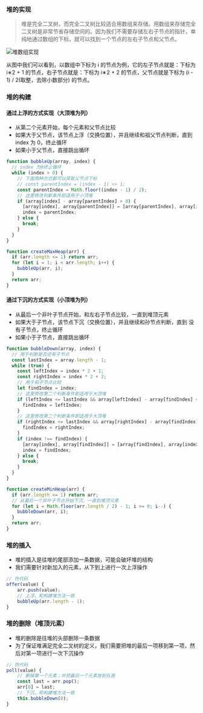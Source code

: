 ### 堆的实现

> 堆是完全二叉树，而完全二叉树比较适合用数组来存储。用数组来存储完全二叉树是非常节省存储空间的。因为我们不需要存储左右子节点的指针，单纯地通过数组的下标，就可以找到一个节点的左右子节点和父节点。

<img :src="$withBase('/heapAchieve.png')" alt="堆数组实现" />

从图中我们可以看到，以数组中下标为 i 的节点为例，它的左子节点就是：下标为 i∗2 + 1 的节点，右子节点就是：下标为 i∗2 + 2 的节点，父节点就是下标为 (i - 1) / 2​(取整，去除小数部分) 的节点。

### 堆的构建

#### 通过上浮的方式实现（大顶堆为列）

- 从第二个元素开始，每个元素和父节点比较
- 如果大于父节点，该节点上浮（交换位置），并且继续和祖父节点判断，直到 index 为 0，终止循环
- 如果小于父节点，直接跳出循环

```js
function bubbleUp(array, index) {
  // index 为0终止循环
  while (index > 0) {
    // 下面两种方式都可以获取父节点下标
    // const parentIndex = (index - 1) >> 1;
    const parentIndex = Math.floor((index - 1) / 2);
    // 这里修改判断条件即适用于小顶堆
    if (array[index] - array[parentIndex] > 0) {
      [array[index], array[parentIndex]] = [array[parentIndex], array[index]];
      index = parentIndex;
    } else {
      break;
    }
  }
}

function createMaxHeap(arr) {
  if (arr.length <= 1) return arr;
  for (let i = 1; i < arr.length; i++) {
    bubbleUp(arr, i);
  }
  return arr;
}
```

#### 通过下沉的方式实现（小顶堆为列）

- 从最后一个非叶子节点开始，和左右子节点比较，一直到堆顶元素
- 如果大于子节点，该节点下沉（交换位置），并且继续和孙节点判断，直到 没有子节点，终止循环
- 如果小于子节点，直接跳出循环

```js
function bubbleDown(array, index) {
  // 用于判断是否还有子节点
  const lastIndex = array.length - 1;
  while (true) {
    const leftIndex = index * 2 + 1;
    const rightIndex = index * 2 + 2;
    // 用于和子节点比较
    let findIndex = index;
    // 这里修改第二个判断条件即适用于大顶堆
    if (leftIndex <= lastIndex && array[leftIndex] - array[findIndex] < 0) {
      findIndex = leftIndex;
    }
    // 这里修改第二个判断条件即适用于大顶堆
    if (rightIndex <= lastIndex && array[rightIndex] - array[findIndex] < 0) {
      findIndex = rightIndex;
    }
    if (index !== findIndex) {
      [array[index], array[findIndex]] = [array[findIndex], array[index]];
      index = findIndex;
    } else {
      break;
    }
  }
}

function createMinHeap(arr) {
  if (arr.length <= 1) return arr;
  // 从最后一个非叶子节点开始下沉，一直到堆顶元素
  for (let i = Math.floor(arr.length / 2) - 1; i >= 0; i--) {
    bubbleDown(arr, i);
  }
  return arr;
}
```

### 堆的插入

- 堆的插入是往堆的尾部添加一条数据，可能会破坏堆的结构
- 我们需要针对新加入的元素，从下到上进行一次上浮操作

```js
// 伪代码
offer(value) {
    arr.push(value);
    // 上浮，和构建堆方法一致
    bubbleUp(arr.length - 1);
}
```

### 堆的删除（堆顶元素）

- 堆的删除是往堆的头部删除一条数据
- 为了保证堆满足完全二叉树的定义，我们需要把堆的最后一项移到第一项，然后对第一项进行一次下沉操作

```js
// 伪代码
poll(value) {
    // 删掉第一个元素；并把最后一个元素放到队首
    const last = arr.pop();
    arr[0] = last;
    // 下沉，和构建堆方法一致
    this.bubbleDown(0);
}
```

